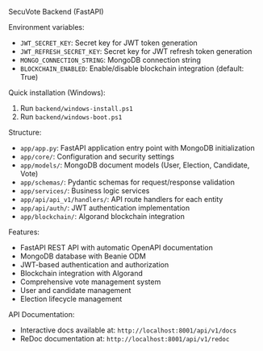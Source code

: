 SecuVote Backend (FastAPI)

Environment variables:
- `JWT_SECRET_KEY`: Secret key for JWT token generation
- `JWT_REFRESH_SECRET_KEY`: Secret key for JWT refresh token generation
- `MONGO_CONNECTION_STRING`: MongoDB connection string
- `BLOCKCHAIN_ENABLED`: Enable/disable blockchain integration (default: True)

Quick installation (Windows):
1. Run `backend/windows-install.ps1`
2. Run `backend/windows-boot.ps1`

Structure:
- `app/app.py`: FastAPI application entry point with MongoDB initialization
- `app/core/`: Configuration and security settings
- `app/models/`: MongoDB document models (User, Election, Candidate, Vote)
- `app/schemas/`: Pydantic schemas for request/response validation
- `app/services/`: Business logic services
- `app/api/api_v1/handlers/`: API route handlers for each entity
- `app/api/auth/`: JWT authentication implementation
- `app/blockchain/`: Algorand blockchain integration

Features:
- FastAPI REST API with automatic OpenAPI documentation
- MongoDB database with Beanie ODM
- JWT-based authentication and authorization
- Blockchain integration with Algorand
- Comprehensive vote management system
- User and candidate management
- Election lifecycle management

API Documentation:
- Interactive docs available at: `http://localhost:8001/api/v1/docs`
- ReDoc documentation at: `http://localhost:8001/api/v1/redoc`

